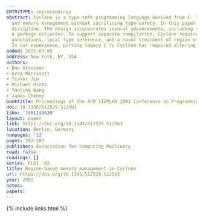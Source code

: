 ```yaml
---
ENTRYTYPE: inproceedings
abstract: Cyclone is a type-safe programming language derived from C. The primary design goal of Cyclone is to let programmers control data representation
  and memory management without sacrificing type-safety. In this paper, we focus on the region-based memory management of Cyclone and its static typing
  discipline. The design incorporates several advancements, including support for region subtyping and a coherent integration with stack allocation and
  a garbage collector. To support separate compilation, Cyclone requires programmers to write some explicit region annotations, but a combination of default
  annotations, local type inference, and a novel treatment of region effects reduces this burden. As a result, we integrate C idioms in a region-based framework.
  In our experience, porting legacy C to Cyclone has required altering about 8\% of the code; of the changes, only 6\% (of the 8\%) were region annotations.
added: 2021-03-05
address: New York, NY, USA
authors:
- Dan Grossman
- Greg Morrisett
- Trevor Jim
- Michael Hicks
- Yanling Wang
- James Cheney
booktitle: Proceedings of the ACM SIGPLAN 2002 Conference on Programming Language Design and Implementation
doi: 10.1145/512529.512563
isbn: '1581134630'
layout: paper
link: https://doi.org/10.1145/512529.512563
location: Berlin, Germany
numpages: '12'
pages: 282-293
publisher: Association for Computing Machinery
read: false
readings: []
series: PLDI '02
title: Region-based memory management in Cyclone
url: https://doi.org/10.1145/512529.512563
year: 2002
notes:
papers:
---
```

{% include links.html %}
